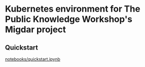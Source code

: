 # Kubernetes environment for The Public Knowledge Workshop's Migdar project

## Quickstart

[notebooks/quickstart.ipynb](notebooks/quickstart.ipynb)
